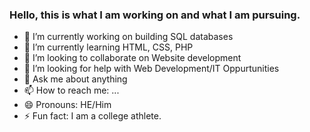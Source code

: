 ### Hello, this is what I am working on and what I am pursuing. 


- 🔭 I’m currently working on building SQL databases 
- 🌱 I’m currently learning HTML, CSS, PHP
- 👯 I’m looking to collaborate on Website development
- 🤔 I’m looking for help with Web Development/IT Oppurtunities
- 💬 Ask me about anything
- 📫 How to reach me: ...
- 😄 Pronouns: HE/Him
- ⚡ Fun fact: I am a college athlete.


